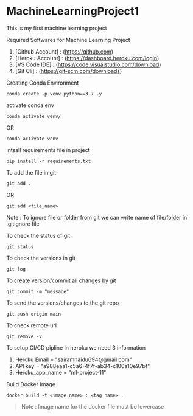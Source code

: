 # MachineLearningProject1
This is my first machine learning project


Required Softwares for Machine Learning Project

1. [Github Account] : (https://github.com)
2. [Heroku Account] : (https://dashboard.heroku.com/login)
3. [VS Code IDE] : (https://code.visualstudio.com/download)
4. [Git Cli] : (https://git-scm.com/downloads)

Creating Conda Environment
````
conda create -p venv python==3.7 -y 
`````

activate conda env
`````
conda activate venv/
`````

OR

`````
conda activate venv
`````

intsall requirements file in project

`````
pip install -r requirements.txt
`````

To add the file in git
`````
git add .
``````

OR

`````
git add <file_name>
`````

 Note : To ignore file or folder from git we can write name of file/folder in .gitignore file


To check the status of git 

`````
git status
`````

To check the versions in git 
`````
git log
`````

To create version/commit all changes by git

`````
git commit -m "message"
`````

To send the versions/changes to the git repo

`````
git push origin main
`````

To check remote url

`````
git remove -v
`````

To setup CI/CD pipline in heroku we need 3 information

1. Heroku Email = "sairamnaidu694@gmail.com"
2. API key = "a988eaa1-c5a6-4f7f-ab34-c100a10e97bf"
3. Heroku_app_name = "ml-project-11"


Build Docker Image
`````
docker build -t <image name> : <tag name> .
`````

> Note : Image name for the docker file must be lowercase
